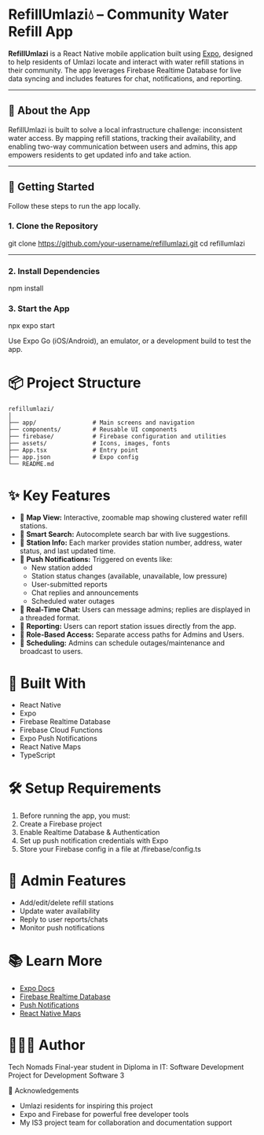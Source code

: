 # RefillUmlazi💧  – Community Water Refill App

**RefillUmlazi** is a React Native mobile application built using [Expo](https://expo.dev), designed to help residents of Umlazi locate and interact with water refill stations in their community. The app leverages Firebase Realtime Database for live data syncing and includes features for chat, notifications, and reporting.

---

## 📲 About the App

RefillUmlazi is built to solve a local infrastructure challenge: inconsistent water access. By mapping refill stations, tracking their availability, and enabling two-way communication between users and admins, this app empowers residents to get updated info and take action.

---

## 🚀 Getting Started

Follow these steps to run the app locally.

### 1. Clone the Repository

git clone https://github.com/your-username/refillumlazi.git
cd refillumlazi

---

### 2. Install Dependencies

npm install

### 3. Start the App

npx expo start

Use Expo Go (iOS/Android), an emulator, or a development build to test the app.

# 📦 Project Structure

```text
refillumlazi/
│
├── app/                # Main screens and navigation
├── components/         # Reusable UI components
├── firebase/           # Firebase configuration and utilities
├── assets/             # Icons, images, fonts
├── App.tsx             # Entry point
├── app.json            # Expo config
└── README.md
```

# ✨ Key Features

- 📍 **Map View:** Interactive, zoomable map showing clustered water refill stations.
- 🔎 **Smart Search:** Autocomplete search bar with live suggestions.
- 🧾 **Station Info:** Each marker provides station number, address, water status, and last updated time.
- 📢 **Push Notifications:** Triggered on events like:
   - New station added
   - Station status changes (available, unavailable, low pressure)
   - User-submitted reports
   - Chat replies and announcements
   - Scheduled water outages
- 💬 **Real-Time Chat:** Users can message admins; replies are displayed in a threaded format.
- 📝 **Reporting:** Users can report station issues directly from the app.
- 🔐 **Role-Based Access:** Separate access paths for Admins and Users.
- 📅 **Scheduling:** Admins can schedule outages/maintenance and broadcast to users.

# 🧠 Built With
- React Native
- Expo
- Firebase Realtime Database
- Firebase Cloud Functions
- Expo Push Notifications
- React Native Maps
- TypeScript

# 🛠 Setup Requirements
1. Before running the app, you must:
2. Create a Firebase project
3. Enable Realtime Database & Authentication
4. Set up push notification credentials with Expo
5. Store your Firebase config in a file at /firebase/config.ts

# 🧪 Admin Features
- Add/edit/delete refill stations
- Update water availability
- Reply to user reports/chats
- Monitor push notifications

# 📚 Learn More
- [Expo Docs](https://docs.expo.dev/)
- [Firebase Realtime Database](https://firebase.google.com/docs/database)
- [Push Notifications](https://firebase.google.com/docs/cloud-messaging)
- [React Native Maps](https://docs.expo.dev/versions/latest/sdk/map-view/)

# 👩🏽‍💻 Author
Tech Nomads
Final-year student in Diploma in IT: Software Development
Project for Development Software 3


🙌 Acknowledgements
- Umlazi residents for inspiring this project
- Expo and Firebase for powerful free developer tools
- My IS3 project team for collaboration and documentation support

